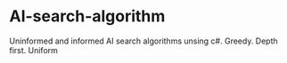# AI-search-algorithm
Uninformed and informed AI search algorithms unsing c#.
Greedy. Depth first. Uniform
